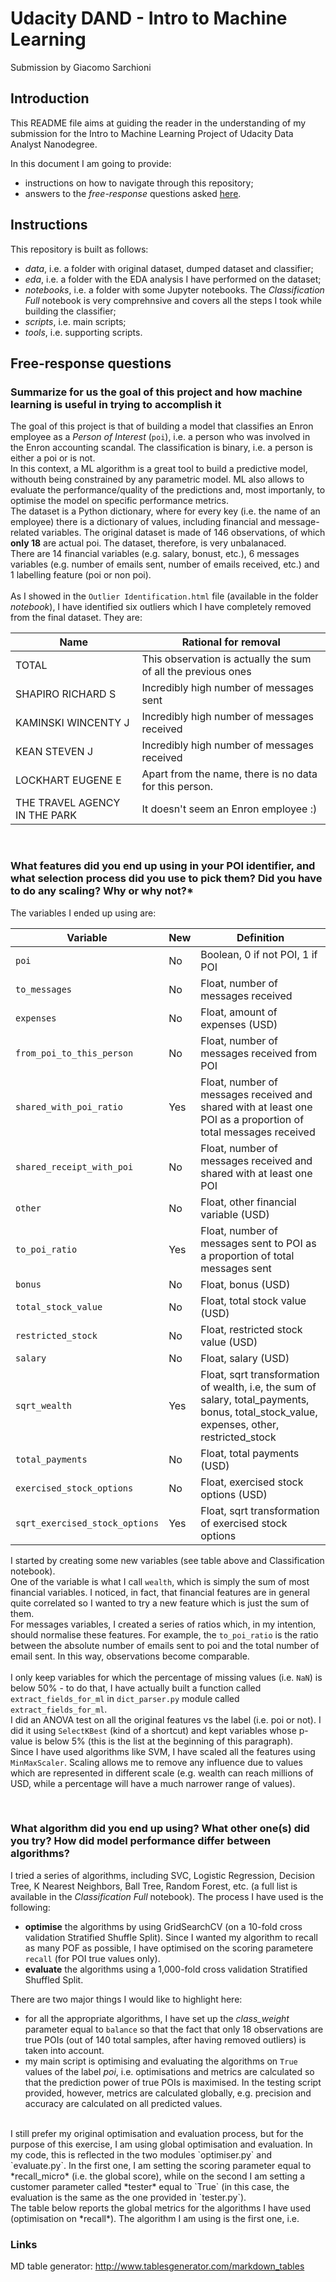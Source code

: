 # Udacity DAND - Intro to Machine Learning
Submission by Giacomo Sarchioni

## Introduction
This README file aims at guiding the reader in the understanding of my 
submission for the Intro to Machine Learning Project
of Udacity Data Analyst Nanodegree.

In this document I am going to provide:
* instructions on how to navigate through this repository;
* answers to the *free-response* questions asked [here](https://docs.google.com/document/d/1NDgi1PrNJP7WTbfSUuRUnz8yzs5nGVTSzpO7oeNTEWA/pub?embedded=true).

## Instructions
This repository is built as follows:
* *data*, i.e. a folder with original dataset, dumped dataset and classifier;
* *eda*, i.e. a folder with the EDA analysis I have performed on the dataset;
* *notebooks*, i.e. a folder with some Jupyter notebooks. The *Classification Full* notebook is very comprehnsive and covers all the steps I took while building the classifier;
* *scripts*, i.e. main scripts;
* *tools*, i.e. supporting scripts.


## Free-response questions
### Summarize for us the goal of this project and how machine learning is useful in trying to accomplish it

The goal of this project is that of building a model that classifies an Enron employee as a *Person of Interest* (`poi`), i.e. a person who was involved in the Enron accounting scandal. The classification is binary,
i.e. a person is either a poi or is not.
<br>In this context, a ML algorithm is a great tool to build a predictive model, withouth being constrained by any parametric model. ML also allows to evaluate the performance/quality of the predictions and, most importanly, to optimise the model on specific performance metrics.
<br>The dataset is a Python dictionary, where for every 
key (i.e. the name of an employee) there is a dictionary of values,
including financial and message-related variables. The original 
dataset is made of 146 observations, of which **only 18** are
actual poi. The dataset, therefore, is very unbalanaced.
<br>There are 14 financial variables (e.g. salary, bonust, etc.), 6 messages variables (e.g. number of emails sent, number of emails received, etc.) and 1 labelling feature (poi or non poi).
<br>
<br>
As I showed in the `Outlier Identification.html` file (available in the folder *notebook*), I have identified six outliers which I have 
completely removed from the final dataset. They are:

| Name                          | Rational for removal                                                        |
|-------------------------------|---------------------------------------------------------------|
| TOTAL                         | This observation is actually the sum of all the previous ones |
| SHAPIRO RICHARD S             | Incredibly high number of messages sent                       |
| KAMINSKI WINCENTY J           | Incredibly high number of messages received                   |
| KEAN STEVEN J                 | Incredibly high number of messages received                   |
| LOCKHART EUGENE E             | Apart from the name, there is no data for this person.        |
| THE TRAVEL AGENCY IN THE PARK | It doesn't seem an Enron employee :)                          |

<br>

### What features did you end up using in your POI identifier, and what selection process did you use to pick them? Did you have to do any scaling? Why or why not?*

The variables I ended up using are:


| Variable                       | New | Definition                                                                                                                                |
|--------------------------------|-----|-------------------------------------------------------------------------------------------------------------------------------------------|
| `poi`                          | No  |  Boolean, 0 if not POI, 1 if POI                                                                                                          |
| `to_messages`                  | No  | Float, number of messages received                                                                                                        |
| `expenses`                    | No  | Float, amount of expenses (USD)                                                                                                           |
| `from_poi_to_this_person`      | No  | Float, number of messages received from POI                                                                                               |
| `shared_with_poi_ratio`        | Yes | Float, number of messages received and shared with at least one POI as a proportion of total messages received                            |
| `shared_receipt_with_poi`      | No  | Float, number of messages received and shared with at least one POI                                                                       |
| `other`                        | No  | Float, other financial variable (USD)                                                                                                     |
| `to_poi_ratio`                 | Yes | Float, number of messages sent to POI as a proportion of total messages sent                                                              |
| `bonus`                        | No  | Float, bonus (USD)                                                                                                                        |
| `total_stock_value`            | No  | Float, total stock value (USD)                                                                                                            |
| `restricted_stock`             | No  | Float, restricted stock value (USD)                                                                                                       |
| `salary`                       | No  | Float, salary (USD)                                                                                                                       |
| `sqrt_wealth`                  | Yes | Float, sqrt transformation of wealth, i.e, the sum of salary, total_payments, bonus, total_stock_value, expenses, other, restricted_stock |
| `total_payments`               | No  | Float, total payments (USD)                                                                                                               |
| `exercised_stock_options`      | No  | Float, exercised stock options (USD)                                                                                                      |
| `sqrt_exercised_stock_options` | Yes | Float, sqrt transformation of exercised stock options                                                                                     |

I started by creating some new variables (see table above and Classification notebook).
<br>One of the variable is what I call `wealth`, which is simply the sum of most financial variables. I noticed, in fact, that financial features are in general quite correlated so I wanted to try a new feature which is just the sum of them.
<br>For messages variables, I created a series of ratios which, in my intention, should normalise these features. For example, the `to_poi_ratio` is the ratio between the absolute number of emails sent to poi and the total number of email sent. In this way, observations become comparable.
<br>
<br>
I only keep variables for which the percentage of missing values (i.e. `NaN`) is below 50% - to do that, I have actually built a function called `extract_fields_for_ml` in `dict_parser.py` module called `extract_fields_for_ml`.
<br>
I did an ANOVA test on all the original features vs the label (i.e. poi or not). I did it using `SelectKBest` (kind of a shortcut) and kept variables whose p-value is below 5% (this is the list at the beginning of this paragraph).
<br>
Since I have used algorithms like SVM, I have scaled all the features using `MinMaxScaler`. Scaling allows me to remove any influence due to values which are represented in different scale (e.g. wealth can reach millions of USD, while a percentage will have a much narrower range of values).

<br>

### What algorithm did you end up using? What other one(s) did you try? How did model performance differ between algorithms?

I tried a series of algorithms, including SVC, Logistic Regression, Decision Tree, K Nearest Neighbors, Ball Tree, Random Forest, etc. (a full list is available in the *Classification Full* notebook). The process I have used is the following:
* **optimise** the algorithms by using GridSearchCV (on a 10-fold cross validation Stratified Shuffle Split). Since I wanted my algorithm to recall as many POF as possible, I have optimised on the scoring parametere `recall` (for POI true values only).
* **evaluate** the algorithms using a 1,000-fold cross validation Stratified Shuffled Split.

There are two major things I would like to highlight here:
* for all the appropriate algorithms, I have set up the *class_weight* parameter equal to `balance` so that the fact that only 18 observations are true POIs (out of 140 total samples, after having removed outliers) is taken into account.
* my main script is optimising and evaluating the algorithms on `True` values of the label *poi*, i.e. optimisations and metrics are calculated so that the prediction power of true POIs is maximised. In the testing script provided, however, metrics are calculated globally, e.g. precision and accuracy are calculated on all predicted values.
<br>
I still prefer my original optimisation and evaluation process, but for the purpose of this exercise, I am using global optimisation and evaluation. In my code, this is reflected in the two modules `optimiser.py` and `evaluate.py`. In the first one, I am setting the scoring parameter equal to *recall_micro* (i.e. the global score), while on the second I am setting a customer parameter called *tester* equal to `True` (in this case, the evaluation is the same as the one provided in `tester.py`).
<br>
The table below reports the global metrics for the algorithms I have used (optimisation on *recall*). The algorithm I am using is the first one, i.e. 



### Links
MD table generator: http://www.tablesgenerator.com/markdown_tables 
